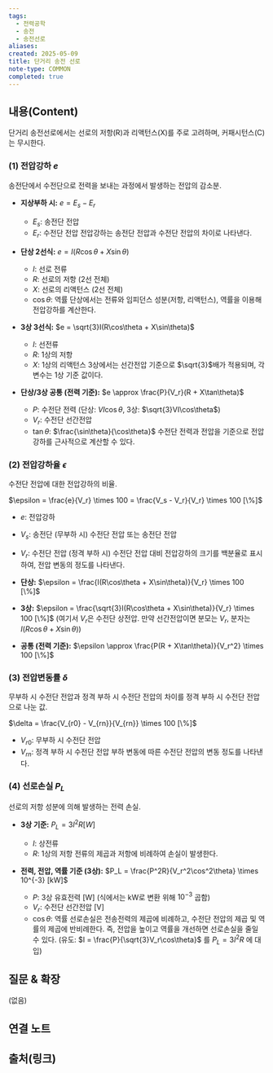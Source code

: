 ```yaml
---
tags:
  - 전력공학
  - 송전
  - 송전선로
aliases: 
created: 2025-05-09
title: 단거리 송전 선로
note-type: COMMON
completed: true
---
```


## 내용(Content)

단거리 송전선로에서는 선로의 저항(R)과 리액턴스(X)를 주로 고려하며, 커패시턴스(C)는 무시한다.

### (1) 전압강하 $e$

송전단에서 수전단으로 전력을 보내는 과정에서 발생하는 전압의 감소분.

-   **지상부하 시:**
    $e = E_s - E_r$
    -   $E_s$: 송전단 전압
    -   $E_r$: 수전단 전압
    전압강하는 송전단 전압과 수전단 전압의 차이로 나타낸다.

-   **단상 2선식:**
    $e = I(R\cos\theta + X\sin\theta)$
    -   $I$: 선로 전류
    -   $R$: 선로의 저항 (2선 전체)
    -   $X$: 선로의 리액턴스 (2선 전체)
    -   $\cos\theta$: 역률
    단상에서는 전류와 임피던스 성분(저항, 리액턴스), 역률을 이용해 전압강하를 계산한다.

-   **3상 3선식:**
    $e = \sqrt{3}I(R\cos\theta + X\sin\theta)$
    -   $I$: 선전류
    -   $R$: 1상의 저항
    -   $X$: 1상의 리액턴스
    3상에서는 선간전압 기준으로 $\sqrt{3}$배가 적용되며, 각 변수는 1상 기준 값이다.

-   **단상/3상 공통 (전력 기준):**
    $e \approx \frac{P}{V_r}(R + X\tan\theta)$
    -   $P$: 수전단 전력 (단상: $VI\cos\theta$, 3상: $\sqrt{3}VI\cos\theta$)
    -   $V_r$: 수전단 선간전압
    -   $\tan\theta$: $\frac{\sin\theta}{\cos\theta}$
    수전단 전력과 전압을 기준으로 전압강하를 근사적으로 계산할 수 있다.

### (2) 전압강하율 $\epsilon$

수전단 전압에 대한 전압강하의 비율.

$\epsilon = \frac{e}{V_r} \times 100 = \frac{V_s - V_r}{V_r} \times 100 [\%]$
-   $e$: 전압강하
-   $V_s$: 송전단 (무부하 시) 수전단 전압 또는 송전단 전압
-   $V_r$: 수전단 전압 (정격 부하 시)
수전단 전압 대비 전압강하의 크기를 백분율로 표시하여, 전압 변동의 정도를 나타낸다.

-   **단상:**
    $\epsilon = \frac{I(R\cos\theta + X\sin\theta)}{V_r} \times 100 [\%]$

-   **3상:**
    $\epsilon = \frac{\sqrt{3}I(R\cos\theta + X\sin\theta)}{V_r} \times 100 [\%]$
    (여기서 $V_r$은 수전단 상전압. 만약 선간전압이면 분모는 $V_r$, 분자는 $I(R\cos\theta + X\sin\theta)$)

-   **공통 (전력 기준):**
    $\epsilon \approx \frac{P(R + X\tan\theta)}{V_r^2} \times 100 [\%]$

### (3) 전압변동률 $\delta$

무부하 시 수전단 전압과 정격 부하 시 수전단 전압의 차이를 정격 부하 시 수전단 전압으로 나눈 값.

$\delta = \frac{V_{r0} - V_{rn}}{V_{rn}} \times 100 [\%]$
-   $V_{r0}$: 무부하 시 수전단 전압
-   $V_{rn}$: 정격 부하 시 수전단 전압
부하 변동에 따른 수전단 전압의 변동 정도를 나타낸다.

### (4) 선로손실 $P_L$

선로의 저항 성분에 의해 발생하는 전력 손실.

-   **3상 기준:**
    $P_L = 3I^2R [W]$
    -   $I$: 상전류
    -   $R$: 1상의 저항
    전류의 제곱과 저항에 비례하여 손실이 발생한다.

-   **전력, 전압, 역률 기준 (3상):**
    $P_L = \frac{P^2R}{V_r^2\cos^2\theta} \times 10^{-3} [kW]$
    -   $P$: 3상 유효전력 [W] (식에서는 kW로 변환 위해 $10^{-3}$ 곱함)
    -   $V_r$: 수전단 선간전압 [V]
    -   $\cos\theta$: 역률
    선로손실은 전송전력의 제곱에 비례하고, 수전단 전압의 제곱 및 역률의 제곱에 반비례한다. 즉, 전압을 높이고 역률을 개선하면 선로손실을 줄일 수 있다.
    (유도: $I = \frac{P}{\sqrt{3}V_r\cos\theta}$ 를 $P_L = 3I^2R$ 에 대입)

## 질문 & 확장

(없음)

## 연결 노트

## 출처(링크)

